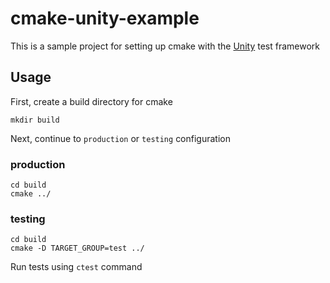 # cmake-unity-example

This is a sample project for setting up cmake with the [Unity](https://github.com/ThrowTheSwitch/Unity) test framework

## Usage

First, create a build directory for cmake

```
mkdir build
```

Next, continue to `production` or `testing` configuration

### production

```shell
cd build
cmake ../
```

### testing

```shell
cd build
cmake -D TARGET_GROUP=test ../
```

Run tests using `ctest` command
